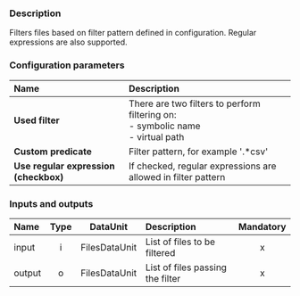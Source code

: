 ### Description

Filters files based on filter pattern defined in configuration. Regular expressions are also supported.

### Configuration parameters

| Name | Description |
|:----|:----|
|**Used filter** | There are two filters to perform filtering on: <br> - symbolic name <br> - virtual path |
|**Custom predicate** | Filter pattern, for example '.*csv' |
|**Use regular expression (checkbox)** | If checked, regular expressions are allowed in filter pattern |

### Inputs and outputs

|Name |Type | DataUnit | Description | Mandatory |
|:--------|:------:|:------:|:-------------|:---------------------:|
|input  |i| FilesDataUnit | List of files to be filtered |x|
|output |o| FilesDataUnit | List of files passing the filter |x|